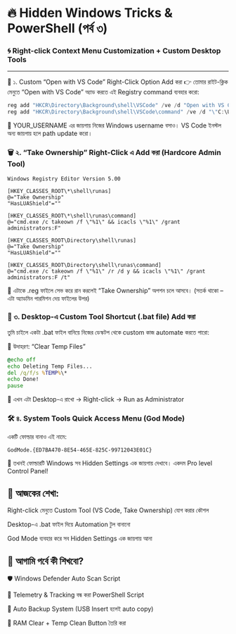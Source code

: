 # 🔥 Hidden Windows Tricks & PowerShell (পর্ব ৩)
### 🌀 Right-click Context Menu Customization + Custom Desktop Tools
---
🎯 ১. Custom “Open with VS Code” Right-Click Option Add করা
👉 তোমার রাইট-ক্লিক মেনুতে “Open with VS Code” অ্যাড করতে এই Registry command ব্যবহার করো:
```powershell
reg add "HKCR\Directory\Background\shell\VSCode" /ve /d "Open with VS Code" /f
reg add "HKCR\Directory\Background\shell\VSCode\command" /ve /d "\"C:\Users\YOUR_USERNAME\AppData\Local\Programs\Microsoft VS Code\Code.exe\" ." /f
```
📌 YOUR_USERNAME এর জায়গায় নিজের Windows username বসাও।
VS Code ইনস্টল অন্য জায়গায় হলে path update করো।

### 🗑 ২. “Take Ownership” Right-Click এ Add করা (Hardcore Admin Tool)
``` reg
Windows Registry Editor Version 5.00

[HKEY_CLASSES_ROOT\*\shell\runas]
@="Take Ownership"
"HasLUAShield"=""

[HKEY_CLASSES_ROOT\*\shell\runas\command]
@="cmd.exe /c takeown /f \"%1\" && icacls \"%1\" /grant administrators:F"

[HKEY_CLASSES_ROOT\Directory\shell\runas]
@="Take Ownership"
"HasLUAShield"=""

[HKEY_CLASSES_ROOT\Directory\shell\runas\command]
@="cmd.exe /c takeown /f \"%1\" /r /d y && icacls \"%1\" /grant administrators:F /t"
```
📌 এটাকে .reg ফাইলে সেভ করে রান করলেই “Take Ownership” অপশন চলে আসবে।
(সতর্ক থাকো – এটা অ্যাডমিন পারমিশন দেয় ফাইলের উপর)

### 💼 ৩. Desktop-এ Custom Tool Shortcut (.bat file) Add করা
তুমি চাইলে একটা .bat ফাইল বানিয়ে নিজের ডেস্কটপ থেকে custom কাজ automate করতে পারো:

🧪 উদাহরণ: “Clear Temp Files”

```bat
@echo off
echo Deleting Temp Files...
del /q/f/s %TEMP%\*
echo Done!
pause

```
📌 এখন এটা Desktop-এ রাখো → Right-click → Run as Administrator

### 🛠 ৪. System Tools Quick Access Menu (God Mode)
একটি ফোল্ডার বানাও এই নামে:
```bash
GodMode.{ED7BA470-8E54-465E-825C-99712043E01C}
```
🧠 তখনই ফোল্ডারটি Windows সব Hidden Settings এক জায়গায় দেখাবে। একদম Pro level Control Panel!

## 🧠 আজকের শেখা:
Right-click মেনুতে Custom Tool (VS Code, Take Ownership) যোগ করার কৌশল

Desktop-এ .bat ফাইল দিয়ে Automation টুল বানানো

God Mode ব্যবহার করে সব Hidden Settings এক জায়গায় আনা

## 📁 আগামি পর্বে কী শিখবো?
🛡️ Windows Defender Auto Scan Script

🔐 Telemetry & Tracking বন্ধ করা PowerShell Script

📂 Auto Backup System (USB Insert হলেই auto copy)

🧼 RAM Clear + Temp Clean Button তৈরি করা
